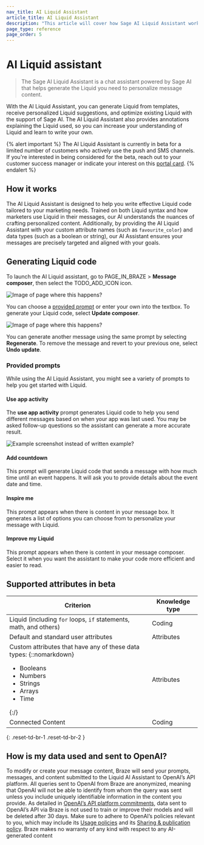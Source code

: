 ```yaml
---
nav_title: AI Liquid Assistant
article_title: AI Liquid Assistant
description: "This article will cover how Sage AI Liquid Assistant works and how you can use it to generate Liquid snippets for your messaging."
page_type: reference
page_order: 5
---
```


# AI Liquid assistant

> The Sage AI Liquid Assistant is a chat assistant powered by Sage AI that helps generate the Liquid you need to personalize message content. 

<!-- Nice paragraph. The tool itself is empowering, and you highlighted it well! -->
With the AI Liquid Assistant, you can generate Liquid from templates, receive personalized Liquid suggestions, and optimize existing Liquid with the support of Sage AI. The AI Liquid Assistant also provides annotations explaining the Liquid used, so you can increase your understanding of Liquid and learn to write your own.

{% alert important %}
The AI Liquid Assistant is currently in beta for a limited number of customers who actively use the push and SMS channels. If you're interested in being considered for the beta, reach out to your customer success manager or indicate your interest on this [portal card](https://braze.productboard.com/entity-detail/features/27273918).
{% endalert %}

## How it works

The AI Liquid Assistant is designed to help you write effective Liquid code tailored to your marketing needs. Trained on both Liquid syntax and how marketers use Liquid in their messages, our AI understands the nuances of crafting personalized content. Additionally, by providing the AI Liquid Assistant with your custom attribute names (such as `favourite_color`) and data types (such as a boolean or string), our AI Assistant ensures your messages are precisely targeted and aligned with your goals.

## Generating Liquid code

To launch the AI Liquid assistant, go to PAGE_IN_BRAZE > **Message composer**, then select the TODO_ADD_ICON icon.

![Image of page where this happens?]()

You can choose a [provided prompt](#provided-prompts) or enter your own into the textbox. To generate your Liquid code, select **Update composer**.

![Image of page where this happens?]()
 
You can generate another message using the same prompt by selecting **Regenerate**. To remove the message and revert to your previous one, select **Undo update**.

<!-- changed the heading here since this section includes descriptions and examples, so i thought this might be more descriptive? -->
### Provided prompts

While using the AI Liquid Assistant, you might see a variety of prompts to help you get started with Liquid.

<!-- Perhaps reformat the other prompts in a similar fashion? Only main differences are using present tense + making the user the focus even though its "passive voice." No worries if you're not feeling it. -->
#### Use app activity

The **use app activity** prompt generates Liquid code to help you send different messages based on when your app was last used. You may be asked follow-up questions so the assistant can generate a more accurate result.

![Example screenshot instead of written example?]()

#### Add countdown

This prompt will generate Liquid code that sends a message with how much time until an event happens. It will ask you to provide details about the event date and time.

#### Inspire me

This prompt appears when there is content in your message box. It generates a list of options you can choose from to personalize your message with Liquid. 

#### Improve my Liquid

This prompt appears when there is content in your message composer. Select it when you want the assistant to make your code more efficient and easier to read.

<!-- Great heading name + clear table. -->
## Supported attributes in beta

| Criterion | Knowledge type | 
| - | - | 
| Liquid (including `for` loops, `if` statements, math, and others) | Coding |
| Default and standard user attributes | Attributes |
| Custom attributes that have any of these data types: {::nomarkdown}<ul><li>Booleans</li><li>Numbers</li><li>Strings</li><li>Arrays</li><li>Time</li></ul>{:/} | Attributes |
| Connected Content | Coding |
{: .reset-td-br-1 .reset-td-br-2 }

<!-- Given there's only one question, I love that you didn't label this heading "FAQ". Not sure I would have thought of that haha. -->
## How is my data used and sent to OpenAI?

To modify or create your message content, Braze will send your prompts, messages, and content submitted to the Liquid AI Assistant to OpenAI’s API platform. All queries sent to OpenAI from Braze are anonymized, meaning that OpenAI will not be able to identify from whom the query was sent unless you include uniquely identifiable information in the content you provide. As detailed in [OpenAI’s API platform commitments](https://openai.com/policies/api-data-usage-policies), data sent to OpenAI’s API via Braze is not used to train or improve their models and will be deleted after 30 days. Make sure to adhere to OpenAI’s policies relevant to you, which may include its [Usage policies](https://openai.com/policies/usage-policies) and its [Sharing & publication policy](https://openai.com/policies/sharing-publication-policy). Braze makes no warranty of any kind with respect to any AI-generated content